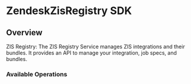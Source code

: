 # ZendeskZisRegistry SDK


## Overview

ZIS Registry: The ZIS Registry Service manages ZIS integrations and their bundles. It provides an API to manage your integration, job specs, and bundles.


### Available Operations

